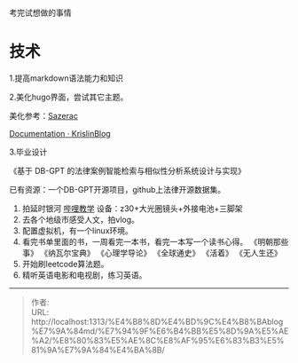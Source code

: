# 

 

考完试想做的事情

# 技术

1.提高markdown语法能力和知识

2.美化hugo界面，尝试其它主题。

美化参考：[Sazerac](https://sazerac-kk.github.io/)

[Documentation · KrislinBlog](https://krislinzhao.github.io/docs/)

3.毕业设计

《基于 DB-GPT 的法律案例智能检索与相似性分析系统设计与实现》

已有资源：一个DB-GPT开源项目，github上法律开源数据集。



1. 拍延时银河
   [哔哩教学](https://www.bilibili.com/video/BV1GhDmYREGZ?t=2.1)
   设备：z30&#43;大光圈镜头&#43;外接电池&#43;三脚架
2. 去各个地级市感受人文，拍vlog。
3. 配置虚拟机，有一个linux环境。
4. 看完书单里面的书，一周看完一本书，看完一本写一个读书心得。
   《明朝那些事》
   《纳瓦尔宝典》
   《心理学导论》
   《全球通史》
   《活着》
   《无人生还》
5. 开始刷leetcode算法题。
6. 精听英语电影和电视剧，练习英语。

---

> 作者:   
> URL: http://localhost:1313/%E4%B8%8D%E4%BD%9C%E4%B8%BAblog%E7%9A%84md/%E7%94%9F%E6%B4%BB%E5%8D%9A%E5%AE%A2/%E8%80%83%E5%AE%8C%E8%AF%95%E6%83%B3%E5%81%9A%E7%9A%84%E4%BA%8B/  

